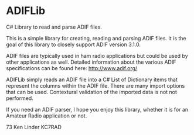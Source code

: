 # ADIFLib
C# Library to read and parse ADIF files. 

This is a simple library for creating, reading and parsing ADIF files.  It is the goal of this library to closely support ADIF version 3.1.0.  

ADIF files are typically used in ham radio applications but could be used by other applications as well.  Detailed information about the various ADIF specifications can be found here:  http://www.adif.org/

ADIFLib simply reads an ADIF file into a C# List of Dictionary items that represent the columns within the ADIF file.  There are many import options that can be used.  Contextural validation of the imported data is not not performed.

If you need an ADIF parser, I hope you enjoy this library, whether it is for an Amateur Radio application or not.  

73
Ken Linder
KC7RAD
